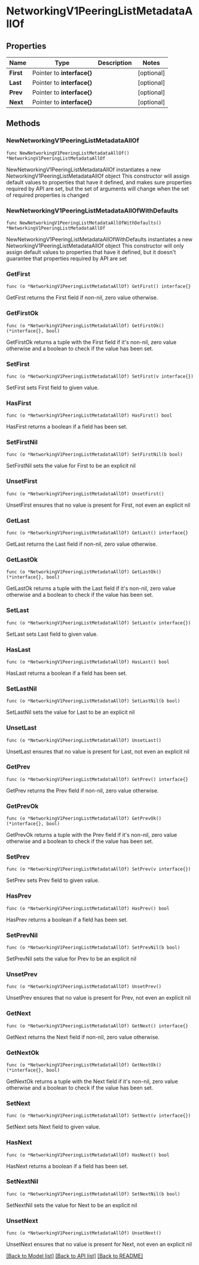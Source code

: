 # NetworkingV1PeeringListMetadataAllOf

## Properties

Name | Type | Description | Notes
------------ | ------------- | ------------- | -------------
**First** | Pointer to **interface{}** |  | [optional] 
**Last** | Pointer to **interface{}** |  | [optional] 
**Prev** | Pointer to **interface{}** |  | [optional] 
**Next** | Pointer to **interface{}** |  | [optional] 

## Methods

### NewNetworkingV1PeeringListMetadataAllOf

`func NewNetworkingV1PeeringListMetadataAllOf() *NetworkingV1PeeringListMetadataAllOf`

NewNetworkingV1PeeringListMetadataAllOf instantiates a new NetworkingV1PeeringListMetadataAllOf object
This constructor will assign default values to properties that have it defined,
and makes sure properties required by API are set, but the set of arguments
will change when the set of required properties is changed

### NewNetworkingV1PeeringListMetadataAllOfWithDefaults

`func NewNetworkingV1PeeringListMetadataAllOfWithDefaults() *NetworkingV1PeeringListMetadataAllOf`

NewNetworkingV1PeeringListMetadataAllOfWithDefaults instantiates a new NetworkingV1PeeringListMetadataAllOf object
This constructor will only assign default values to properties that have it defined,
but it doesn't guarantee that properties required by API are set

### GetFirst

`func (o *NetworkingV1PeeringListMetadataAllOf) GetFirst() interface{}`

GetFirst returns the First field if non-nil, zero value otherwise.

### GetFirstOk

`func (o *NetworkingV1PeeringListMetadataAllOf) GetFirstOk() (*interface{}, bool)`

GetFirstOk returns a tuple with the First field if it's non-nil, zero value otherwise
and a boolean to check if the value has been set.

### SetFirst

`func (o *NetworkingV1PeeringListMetadataAllOf) SetFirst(v interface{})`

SetFirst sets First field to given value.

### HasFirst

`func (o *NetworkingV1PeeringListMetadataAllOf) HasFirst() bool`

HasFirst returns a boolean if a field has been set.

### SetFirstNil

`func (o *NetworkingV1PeeringListMetadataAllOf) SetFirstNil(b bool)`

 SetFirstNil sets the value for First to be an explicit nil

### UnsetFirst
`func (o *NetworkingV1PeeringListMetadataAllOf) UnsetFirst()`

UnsetFirst ensures that no value is present for First, not even an explicit nil
### GetLast

`func (o *NetworkingV1PeeringListMetadataAllOf) GetLast() interface{}`

GetLast returns the Last field if non-nil, zero value otherwise.

### GetLastOk

`func (o *NetworkingV1PeeringListMetadataAllOf) GetLastOk() (*interface{}, bool)`

GetLastOk returns a tuple with the Last field if it's non-nil, zero value otherwise
and a boolean to check if the value has been set.

### SetLast

`func (o *NetworkingV1PeeringListMetadataAllOf) SetLast(v interface{})`

SetLast sets Last field to given value.

### HasLast

`func (o *NetworkingV1PeeringListMetadataAllOf) HasLast() bool`

HasLast returns a boolean if a field has been set.

### SetLastNil

`func (o *NetworkingV1PeeringListMetadataAllOf) SetLastNil(b bool)`

 SetLastNil sets the value for Last to be an explicit nil

### UnsetLast
`func (o *NetworkingV1PeeringListMetadataAllOf) UnsetLast()`

UnsetLast ensures that no value is present for Last, not even an explicit nil
### GetPrev

`func (o *NetworkingV1PeeringListMetadataAllOf) GetPrev() interface{}`

GetPrev returns the Prev field if non-nil, zero value otherwise.

### GetPrevOk

`func (o *NetworkingV1PeeringListMetadataAllOf) GetPrevOk() (*interface{}, bool)`

GetPrevOk returns a tuple with the Prev field if it's non-nil, zero value otherwise
and a boolean to check if the value has been set.

### SetPrev

`func (o *NetworkingV1PeeringListMetadataAllOf) SetPrev(v interface{})`

SetPrev sets Prev field to given value.

### HasPrev

`func (o *NetworkingV1PeeringListMetadataAllOf) HasPrev() bool`

HasPrev returns a boolean if a field has been set.

### SetPrevNil

`func (o *NetworkingV1PeeringListMetadataAllOf) SetPrevNil(b bool)`

 SetPrevNil sets the value for Prev to be an explicit nil

### UnsetPrev
`func (o *NetworkingV1PeeringListMetadataAllOf) UnsetPrev()`

UnsetPrev ensures that no value is present for Prev, not even an explicit nil
### GetNext

`func (o *NetworkingV1PeeringListMetadataAllOf) GetNext() interface{}`

GetNext returns the Next field if non-nil, zero value otherwise.

### GetNextOk

`func (o *NetworkingV1PeeringListMetadataAllOf) GetNextOk() (*interface{}, bool)`

GetNextOk returns a tuple with the Next field if it's non-nil, zero value otherwise
and a boolean to check if the value has been set.

### SetNext

`func (o *NetworkingV1PeeringListMetadataAllOf) SetNext(v interface{})`

SetNext sets Next field to given value.

### HasNext

`func (o *NetworkingV1PeeringListMetadataAllOf) HasNext() bool`

HasNext returns a boolean if a field has been set.

### SetNextNil

`func (o *NetworkingV1PeeringListMetadataAllOf) SetNextNil(b bool)`

 SetNextNil sets the value for Next to be an explicit nil

### UnsetNext
`func (o *NetworkingV1PeeringListMetadataAllOf) UnsetNext()`

UnsetNext ensures that no value is present for Next, not even an explicit nil

[[Back to Model list]](../README.md#documentation-for-models) [[Back to API list]](../README.md#documentation-for-api-endpoints) [[Back to README]](../README.md)


